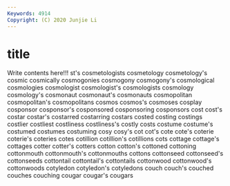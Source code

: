 ```yaml
---
Keywords: 4914
Copyright: (C) 2020 Junjie Li
---
```


# title

Write contents here!!!
st's 
cosmetologists 
cosmetology 
cosmetology's
cosmic 
cosmically 
cosmogonies 
cosmogony 
cosmogony's 
cosmological 
cosmologies 
cosmologist 
cosmologist's 
cosmologists
cosmology 
cosmology's 
cosmonaut 
cosmonaut's 
cosmonauts 
cosmopolitan 
cosmopolitan's 
cosmopolitans 
cosmos 
cosmos's
cosmoses 
cosplay 
cosponsor 
cosponsor's 
cosponsored 
cosponsoring 
cosponsors 
cost 
cost's 
costar
costar's 
costarred 
costarring 
costars 
costed 
costing 
costings 
costlier 
costliest 
costliness
costliness's 
costly 
costs 
costume 
costume's 
costumed 
costumes 
costuming 
cosy 
cosy's
cot 
cot's 
cote 
cote's 
coterie 
coterie's 
coteries 
cotes 
cotillion 
cotillion's
cotillions 
cots 
cottage 
cottage's 
cottages 
cotter 
cotter's 
cotters 
cotton 
cotton's
cottoned 
cottoning 
cottonmouth 
cottonmouth's 
cottonmouths 
cottons 
cottonseed 
cottonseed's 
cottonseeds 
cottontail
cottontail's 
cottontails 
cottonwood 
cottonwood's 
cottonwoods 
cotyledon 
cotyledon's 
cotyledons 
couch 
couch's
couched 
couches 
couching 
cougar 
cougar's 
cougars 
